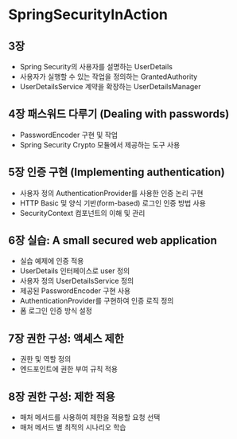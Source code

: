 # SpringSecurityInAction 

## 3장
- Spring Security의 사용자를 설명하는 UserDetails
- 사용자가 실행할 수 있는 작업을 정의하는 GrantedAuthority
- UserDetailsService 계약을 확장하는 UserDetailsManager

## 4장 패스워드 다루기 (Dealing with passwords)
- PasswordEncoder 구현 및 작업
- Spring Security Crypto 모듈에서 제공하는 도구 사용

## 5장 인증 구현 (Implementing authentication)
- 사용자 정의 AuthenticationProvider를 사용한 인증 논리 구현
- HTTP Basic 및 양식 기반(form-based) 로그인 인증 방법 사용
- SecurityContext 컴포넌트의 이해 및 관리

## 6장 실습: A small secured web application 
- 실습 예제에 인증 적용
- UserDetails 인터페이스로 user 정의
- 사용자 정의 UserDetailsService 정의
- 제공된 PasswordEncoder 구현 사용
- AuthenticationProvider를 구현하여 인증 로직 정의
- 폼 로그인 인증 방식 설정 

## 7장 권한 구성: 액세스 제한
- 권한 및 역할 정의
- 엔드포인트에 권한 부여 규칙 적용

## 8장 권한 구성: 제한 적용
- 매처 메서드를 사용하여 제한을 적용할 요청 선택
- 매처 메서드 별 최적의 시나리오 학습
